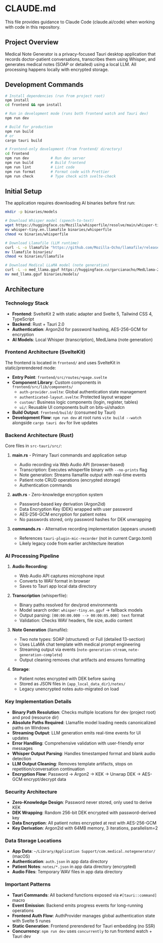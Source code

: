 # CLAUDE.md

This file provides guidance to Claude Code (claude.ai/code) when working with code in this repository.

## Project Overview

Medical Note Generator is a privacy-focused Tauri desktop application that records doctor-patient conversations, transcribes them using Whisper, and generates medical notes (SOAP or detailed) using a local LLM. All processing happens locally with encrypted storage.

## Development Commands

```bash
# Install dependencies (run from project root)
npm install
cd frontend && npm install

# Run in development mode (runs both frontend watch and Tauri dev)
npm run dev

# Build for production
npm run build
# or
cargo tauri build

# Frontend-only development (from frontend/ directory)
cd frontend
npm run dev          # Run dev server
npm run build        # Build frontend
npm run lint         # Lint code
npm run format       # Format code with Prettier
npm run check        # Type check with svelte-check
```

## Initial Setup

The application requires downloading AI binaries before first run:

```bash
mkdir -p binaries/models

# Download Whisper model (speech-to-text)
wget https://huggingface.co/Mozilla/whisperfile/resolve/main/whisper-tiny.en.llamafile
mv whisper-tiny.en.llamafile binaries/whisperfile
chmod +x binaries/whisperfile

# Download Llamafile (LLM runtime)
curl -L -o llamafile "https://github.com/Mozilla-Ocho/llamafile/releases/download/0.9.3/llamafile-0.9.3"
mv llamafile binaries/
chmod +x binaries/llamafile

# Download Medical LLaMA model (note generation)
curl -L -o med_llama.gguf https://huggingface.co/garcianacho/MedLlama-2-7B-GGUF/resolve/main/MedLlama-2-7B.q4_K_S.gguf?download=true
mv med_llama.gguf binaries/models/
```

## Architecture

### Technology Stack

- **Frontend**: SvelteKit 2 with static adapter and Svelte 5, Tailwind CSS 4, TypeScript
- **Backend**: Rust + Tauri 2.0
- **Authentication**: Argon2id for password hashing, AES-256-GCM for encryption
- **AI Models**: Local Whisper (transcription), MedLlama (note generation)

### Frontend Architecture (SvelteKit)

The frontend is located in `frontend/` and uses SvelteKit in static/prerendered mode:

- **Entry Point**: `frontend/src/routes/+page.svelte`
- **Component Library**: Custom components in `frontend/src/lib/components/`
  - `auth-provider.svelte`: Global authentication state management
  - `authenticated-layout.svelte`: Protected layout wrapper
  - `custom/`: Business logic components (login, register, tables)
  - `ui/`: Reusable UI components built on bits-ui/shadcn
- **Build Output**: `frontend/build/` (consumed by Tauri)
- **Development Flow**: `npm run dev` at root runs `vite build --watch` alongside `cargo tauri dev` for live updates

### Backend Architecture (Rust)

Core files in `src-tauri/src/`:

1. **main.rs** - Primary Tauri commands and application setup
   - Audio recording via Web Audio API (browser-based)
   - Transcription: Executes whisperfile binary with `--no-prints` flag
   - Note generation: Streams llamafile output with real-time events
   - Patient note CRUD operations (encrypted storage)
   - Authentication commands

2. **auth.rs** - Zero-knowledge encryption system
   - Password-based key derivation (Argon2id)
   - Data Encryption Key (DEK) wrapped with user password
   - AES-256-GCM encryption for patient notes
   - No passwords stored, only password hashes for DEK unwrapping

3. **commands.rs** - Alternative recording implementation (appears unused)
   - References `tauri-plugin-mic-recorder` (not in current Cargo.toml)
   - Likely legacy code from earlier architecture iteration

### AI Processing Pipeline

1. **Audio Recording**:
   - Web Audio API captures microphone input
   - Converts to WAV format in browser
   - Saves to Tauri app local data directory

2. **Transcription** (whisperfile):
   - Binary paths resolved for dev/prod environments
   - Model search order: `whisper-tiny.en.gguf` → fallback models
   - Output parsing: `[00:00:00.000 --> 00:00:05.000] text` format
   - Validation: Checks WAV headers, file size, audio content

3. **Note Generation** (llamafile):
   - Two note types: SOAP (structured) or Full (detailed 13-section)
   - Uses LLaMA chat template with medical prompt engineering
   - Streaming output via events (`note-generation-stream`, `note-generation-complete`)
   - Output cleaning removes chat artifacts and ensures formatting

4. **Storage**:
   - Patient notes encrypted with DEK before saving
   - Stored as JSON files in `{app_local_data_dir}/notes/`
   - Legacy unencrypted notes auto-migrated on load

### Key Implementation Details

- **Binary Path Resolution**: Checks multiple locations for dev (project root) and prod (resource dir)
- **Absolute Paths Required**: Llamafile model loading needs canonicalized paths on Windows
- **Streaming Output**: LLM generation emits real-time events for UI updates
- **Error Handling**: Comprehensive validation with user-friendly error messages
- **Whisper Output Parsing**: Handles timestamped format and blank audio detection
- **LLM Output Cleaning**: Removes template artifacts, stops on repetition/conversation continuation
- **Encryption Flow**: Password → Argon2 → KEK → Unwrap DEK → AES-GCM encrypt/decrypt data

### Security Architecture

- **Zero-Knowledge Design**: Password never stored, only used to derive KEK
- **DEK Wrapping**: Random 256-bit DEK encrypted with password-derived key
- **Data Encryption**: All patient notes encrypted at rest with AES-256-GCM
- **Key Derivation**: Argon2id with 64MB memory, 3 iterations, parallelism=2

### Data Storage Locations

- **App Data**: `~/Library/Application Support/com.medical.notegenerator/` (macOS)
- **Authentication**: `auth.json` in app data directory
- **Patient Notes**: `notes/*.json` in app data directory (encrypted)
- **Audio Files**: Temporary WAV files in app data directory

### Important Patterns

- **Tauri Commands**: All backend functions exposed via `#[tauri::command]` macro
- **Event Emission**: Backend emits progress events for long-running operations
- **Frontend Auth Flow**: AuthProvider manages global authentication state with Svelte 5 runes
- **Static Generation**: Frontend prerendered for Tauri embedding (no SSR)
- **Concurrency**: `npm run dev` uses `concurrently` to run frontend watch + Tauri dev
